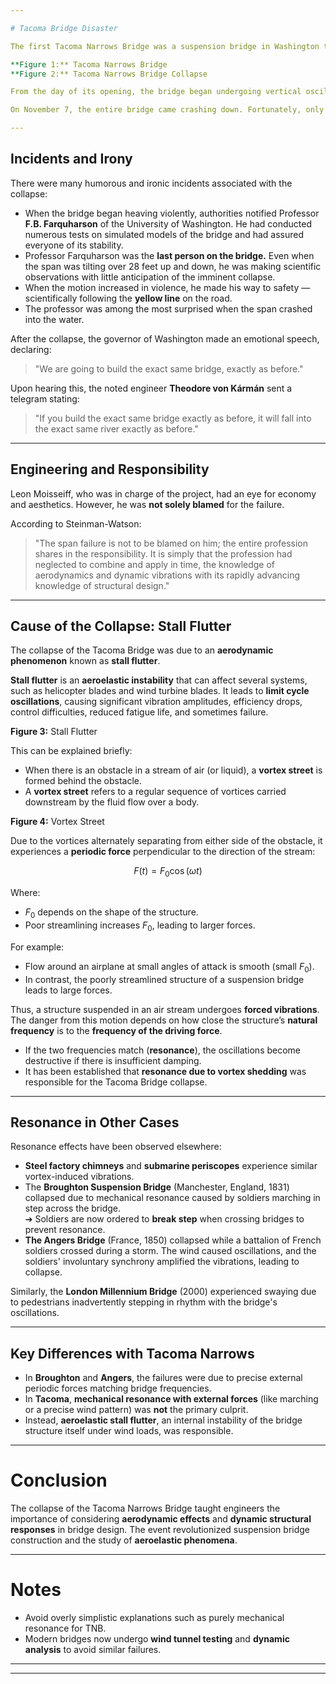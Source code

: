 ```yaml
---

# Tacoma Bridge Disaster

The first Tacoma Narrows Bridge was a suspension bridge in Washington that spanned the Tacoma Narrows Strait of Puget Sound between Tacoma and the Kitsap Peninsula. It opened to traffic on **July 1, 1940**, and collapsed into Puget Sound on **November 7** of the same year.

**Figure 1:** Tacoma Narrows Bridge  
**Figure 2:** Tacoma Narrows Bridge Collapse

From the day of its opening, the bridge began undergoing vertical oscillations and earned the nickname **"Galloping Gertie."** People came from hundreds of miles away to experience the curious thrill of riding over the rolling bridge. As each day passed, the authorities in charge grew more confident about the bridge’s safety, even considering canceling its insurance policy.

On November 7, the entire bridge came crashing down. Fortunately, only one car was on the bridge at the time — belonging to a newspaper reporter who abandoned the car and his pet when the bridge began its violent twisting motion. The reporter reached safety, but his dog remained inside the car and was the only life lost in the disaster.

---
```


## Incidents and Irony

There were many humorous and ironic incidents associated with the collapse:

- When the bridge began heaving violently, authorities notified Professor **F.B. Farquharson** of the University of Washington. He had conducted numerous tests on simulated models of the bridge and had assured everyone of its stability.
- Professor Farquharson was the **last person on the bridge.** Even when the span was tilting over 28 feet up and down, he was making scientific observations with little anticipation of the imminent collapse.
- When the motion increased in violence, he made his way to safety — scientifically following the **yellow line** on the road.
- The professor was among the most surprised when the span crashed into the water.

After the collapse, the governor of Washington made an emotional speech, declaring:

> "We are going to build the exact same bridge, exactly as before."

Upon hearing this, the noted engineer **Theodore von Kármán** sent a telegram stating:

> "If you build the exact same bridge exactly as before, it will fall into the exact same river exactly as before."

---

## Engineering and Responsibility

Leon Moisseiff, who was in charge of the project, had an eye for economy and aesthetics. However, he was **not solely blamed** for the failure.

According to Steinman-Watson:

> "The span failure is not to be blamed on him; the entire profession shares in the responsibility. It is simply that the profession had neglected to combine and apply in time, the knowledge of aerodynamics and dynamic vibrations with its rapidly advancing knowledge of structural design."

---

## Cause of the Collapse: Stall Flutter

The collapse of the Tacoma Bridge was due to an **aerodynamic phenomenon** known as **stall flutter**.

**Stall flutter** is an **aeroelastic instability** that can affect several systems, such as helicopter blades and wind turbine blades. It leads to **limit cycle oscillations**, causing significant vibration amplitudes, efficiency drops, control difficulties, reduced fatigue life, and sometimes failure.

**Figure 3:** Stall Flutter

This can be explained briefly:

- When there is an obstacle in a stream of air (or liquid), a **vortex street** is formed behind the obstacle.
- A **vortex street** refers to a regular sequence of vortices carried downstream by the fluid flow over a body.

**Figure 4:** Vortex Street

Due to the vortices alternately separating from either side of the obstacle, it experiences a **periodic force** perpendicular to the direction of the stream:

$$
F(t) = F_0 \cos(\omega t)
$$

Where:

- $F_0$ depends on the shape of the structure.
- Poor streamlining increases $F_0$, leading to larger forces.

For example:
- Flow around an airplane at small angles of attack is smooth (small $F_0$).
- In contrast, the poorly streamlined structure of a suspension bridge leads to large forces.

Thus, a structure suspended in an air stream undergoes **forced vibrations**. The danger from this motion depends on how close the structure’s **natural frequency** is to the **frequency of the driving force**.

- If the two frequencies match (**resonance**), the oscillations become destructive if there is insufficient damping.
- It has been established that **resonance due to vortex shedding** was responsible for the Tacoma Bridge collapse.

---

## Resonance in Other Cases

Resonance effects have been observed elsewhere:

- **Steel factory chimneys** and **submarine periscopes** experience similar vortex-induced vibrations.
- The **Broughton Suspension Bridge** (Manchester, England, 1831) collapsed due to mechanical resonance caused by soldiers marching in step across the bridge.  
  ➔ Soldiers are now ordered to **break step** when crossing bridges to prevent resonance.
- **The Angers Bridge** (France, 1850) collapsed while a battalion of French soldiers crossed during a storm. The wind caused oscillations, and the soldiers' involuntary synchrony amplified the vibrations, leading to collapse.

Similarly, the **London Millennium Bridge** (2000) experienced swaying due to pedestrians inadvertently stepping in rhythm with the bridge's oscillations.

---

## Key Differences with Tacoma Narrows

- In **Broughton** and **Angers**, the failures were due to precise external periodic forces matching bridge frequencies.
- In **Tacoma**, **mechanical resonance with external forces** (like marching or a precise wind pattern) was **not** the primary culprit.
- Instead, **aeroelastic stall flutter**, an internal instability of the bridge structure itself under wind loads, was responsible.

---

# Conclusion

The collapse of the Tacoma Narrows Bridge taught engineers the importance of considering **aerodynamic effects** and **dynamic structural responses** in bridge design. The event revolutionized suspension bridge construction and the study of **aeroelastic phenomena**.

---

# Notes
- Avoid overly simplistic explanations such as purely mechanical resonance for TNB.
- Modern bridges now undergo **wind tunnel testing** and **dynamic analysis** to avoid similar failures.

---

---
